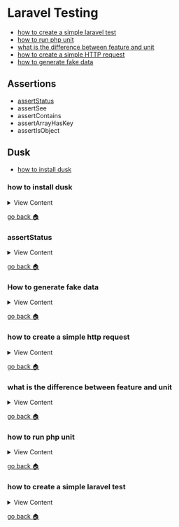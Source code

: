 # Laravel Testing

- [how to create a simple laravel test][simple-test]
- [how to run php unit][run-unit]
- [what is the difference between feature and unit][fet-unit]
- [how to create a simple HTTP request][http-req]
- [how to generate fake data][gen-data]

## Assertions
- [assertStatus][a-status]
- assertSee
- assertContains
- assertArrayHasKey
- assertIsObject

## Dusk
- [how to install dusk][inst-dusk]

[inst-dusk]:#how-to-install-dusk
[a-status]:#assertstatus
[gen-data]:#how-to-generate-fake-data
[http-req]:#how-to-create-a-simple-http-request
[fet-unit]:#what-is-the-difference-between-feature-and-unit
[run-unit]:#how-to-run-php-unit
[simple-test]:#how-to-create-a-simple-laravel-test
[home]:#laravel-testing


### how to install dusk

<details>
<summary>
View Content
</summary>

**reference**
- [laravel](https://laravel.com/docs/5.6/dusk)

**This is how you install laravel dusk in laravel 5.6**

1. Install `laravel/dusk`

```
composer require --dev laravel/dusk:"^4.0"
```

2. Then install dusk with php artisan

```
php artisan dusk:install
```

3. Now, this version of dusk will only work in chrome that has the version 70-73.
So if you have a chrome version higher than that, then you have to uninstall  chrome.
So in the start menu type in "chrome", and right-click the icon to uninstall it.

4. After chrome is uninstalled, go to this [link](https://www.slimjet.com/chrome/google-chrome-old-version.php) and install a version of chrome between 70-73

5. After that chrome version installed, add this into the terminal

```
php artisan dusk
```

6. Hopefully, the test will pass

</details>

[go back :house:][home]

### assertStatus

<details>
<summary>
View Content
</summary>

**reference**
- [laravel](https://laravel.com/docs/5.8/http-tests#assert-status)


```
$response->assertStatus($code);
```

</details>

[go back :house:][home]


### How to generate fake data


<details>
<summary>
View Content
</summary>


1. create a factory model, also make sure that you have the database
and model created

```
php artisan make:factory Article
```

2. If you have not created a model or the table then type the command in


```

php artisan make:model  Article -m  // this creates the model and the migration table

```


3. In `databases/migrations` find the migrations table and edit it to your liking

```
<?php

use Illuminate\Support\Facades\Schema;
use Illuminate\Database\Schema\Blueprint;
use Illuminate\Database\Migrations\Migration;

class CreateSodasTable extends Migration
{
    /**
     * Run the migrations.
     *
     * @return void
     */
    public function up()
    {
        Schema::create('articles', function (Blueprint $table) {
            $table->increments('id');
            $table->string("title", "50");
            $table->text("content");
            $table->integer("author_id");
            $table->timestamps();
        });
    }

    /**
     * Reverse the migrations.
     *
     * @return void
     */
    public function down()
    {
        Schema::dropIfExists('articles');
    }
}


```

4. Migrate the table

```
 php artisan migrate
```

5. then go to `databases\factories\Article.php`, and add the faker property

```
<?php

use Faker\Generator as Faker;
use App\Article;

$factory->define(Article::class, function (Faker $faker) {
     return [
        'title' => $faker->title,
        'content' => $faker->paragraph,
        'author_id' => $faker->randomDigit
    ];
});
```

6. then go to `databases\seeds\DatabaseSeeder.php` and add the code to the
method

```
<?php

use Illuminate\Database\Seeder;
use App\Article;

class DatabaseSeeder extends Seeder
{
    /**
     * Run the database seeds.
     *
     * @return void
     */
    public function run()
    {
        // $this->call(UsersTableSeeder::class);
        factory(Article::class,1000)->create();
    }
}

```

7. finally, seed the data

```
php artisan db:seed

```

8. And that will create the rows of data

</details>

[go back :house:][home]

### how to create a simple http request

<details>
<summary>
View Content
</summary>



```php
namespace Tests\Feature;

use Tests\TestCase;
use Illuminate\Foundation\Testing\WithFaker;
use Illuminate\Foundation\Testing\RefreshDatabase;

class userTest extends TestCase
{
    /**
     * A basic test example.
     *
     * @return void
     */
    public function testHomepage()
    {
        $response = $this->get("/");

        $response->assertStatus(200);
}

```

</details>

[go back :house:][home]


### what is the difference between feature and unit

<details>
<summary>
View Content
</summary>

**reference**
- [How to write tests for Laravel applications](https://blog.pusher.com/tests-laravel-applications/)

**Unit Testing:** Unit testing focuses on testing the functionality of a little part of your application like a handful of methods or a class.

**Feature Testing:** Tests that an entire feature actually works. At this point, you can test many classes and methods, or an entire package depending on how your application is structured.

</details>

[go back :house:][home]



### how to run php unit

<details>
<summary>
View Content
</summary>

```
./vendor/bin/phpunit
```

</details>

[go back :house:][home]



### how to create a simple laravel test

<details>
<summary>
View Content
</summary>

**reference**
- [laravel](https://laravel.com/docs/5.8/testing)

1. Create a name for a test in the terminal

```
// Create a test in the Feature directory...
php artisan make:test UserTest


```

2. In `tests/Feature` you should find your test file and if you open it will look
like this

```php


namespace Tests\Unit;

use Tests\TestCase;
use Illuminate\Foundation\Testing\RefreshDatabase;

class ExampleTest extends TestCase
{
    /**
     * A basic test example.
     *
     * @return void
     */
    public function testBasicTest()
    {
        $this->assertTrue(true);
    }
}
```

3. To run the test you created, simply add this in the terminal

```
./vendor/bin/phpunit

```

4. This will run the tests and tell you if the number of tests have succeeded or failed


</details>

[go back :house:][home]
